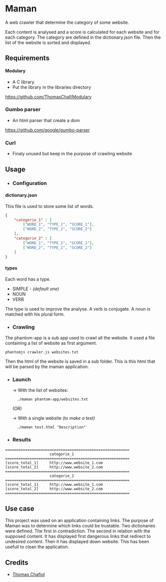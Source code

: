 # Maman
A web crawler that determine the category of some website.

Each content is analysed and a score is calculated for each website and for each category. The category are defined in the dictionary.json file.
Then the list of the website is sorted and displayed.

## Requirements ##

#### Modulary ####

* A C library.
* Put the library in the libraries directory

https://github.com/ThomasChaf/Modulary

### Gumbo parser ###

* An html parser that create a dom

https://github.com/google/gumbo-parser

### Curl ###

* Finaly unused but keep in the purpose of crawling website

## Usage ##

* ### Configuration ###

#### dictionary.json ####

This file is used to store some list of words.

```json
{
    "categorie_1" : [
        ["WORD_1", "TYPE_1", "SCORE_1"],
        ["WORD_2", "TYPE_2", "SCORE_2"]
    ],
    "categorie_2" : [
        ["WORD_1", "TYPE_1", "SCORE_1"],
        ["WORD_2", "TYPE_2", "SCORE_2"]
    ]
}
```

#### types ####

Each word has a type.
* SIMPLE - *(default one)*
* NOUN
* VERB

The type is used to improve the analyse. A verb is conjugate. A noun is matched with his plural form.

* ### Crawling ###

The phantom-app is a sub app used to crawl all the website. It used a file containing a list of website as first argument.

    phantomjs crawler.js websites.txt

Then the html of the website is saved in a sub folder. This is this html that will be parsed by the maman application.

* ### Launch ###

    -> With the list of websites:

        ./maman phantom-app/websites.txt

    (OR)

    -> With a single website *(to make a test)*

        ./maman test.html "Description"

* ### Results ###

```
========================================================
                    categorie_1
========================================================
[score_total_1]		http://www.website_1.com
[score_total_2]		http://www.website_2.com
========================================================
                    categorie_2
========================================================
[score_total_1]		http://www.website_1.com
[score_total_2]		http://www.website_2.com
========================================================
```

## Use case

This project was used on an application containing links. The purpose of Maman was to determine which links could be trustable. Two dictionaries were defined.
The first in contradiction. The second in relation with the supposed content.
It has displayed first dangerous links that redirect to undesired content. Then it has displayed down website. This has been usefull to clean the application.

## Credits

  - [Thomas Chafiol](http://github.com/ThomasChaf)
